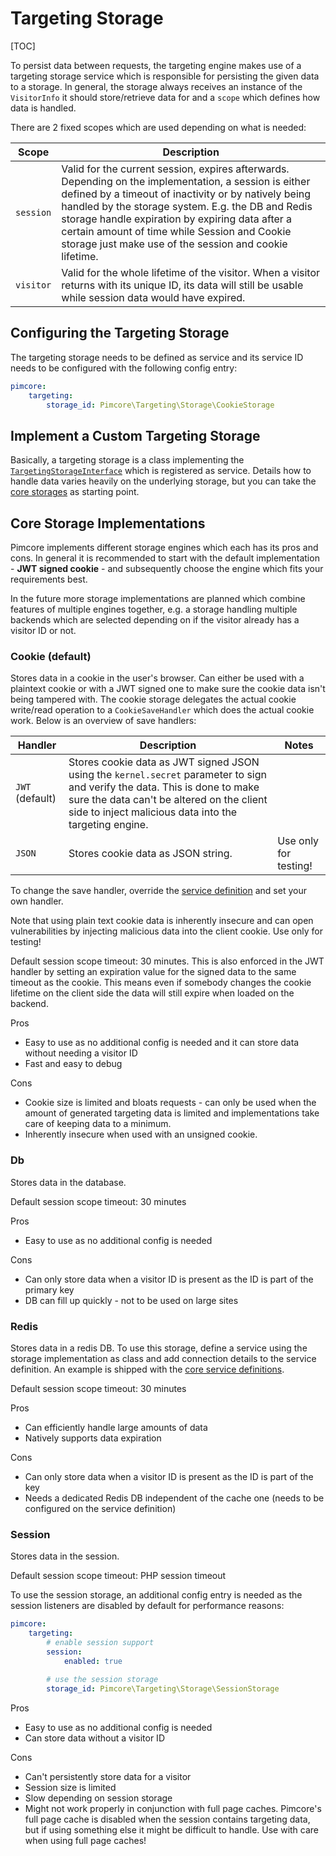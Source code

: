 # Targeting Storage

[TOC]

To persist data between requests, the targeting engine makes use of a targeting storage service which is responsible for
persisting the given data to a storage. In general, the storage always receives an instance of the `VisitorInfo` it should
store/retrieve data for and a `scope` which defines how data is handled.

There are 2 fixed scopes which are used depending on what is needed:

| Scope     | Description                                                                                                                                                                                                                                                                                                                                                                         |
|-----------|-------------------------------------------------------------------------------------------------------------------------------------------------------------------------------------------------------------------------------------------------------------------------------------------------------------------------------------------------------------------------------------|
| `session` | Valid for the current session, expires afterwards. Depending on the implementation, a session is either defined by a timeout of inactivity or by natively being handled by the storage system. E.g. the DB and Redis storage handle expiration by expiring data after a certain amount of time while Session and Cookie storage just make use of the session and cookie lifetime. |
| `visitor` | Valid for the whole lifetime of the visitor. When a visitor returns with its unique ID, its data will still be usable while session data would have expired.                                                                                                                                                                                                                        |  


## Configuring the Targeting Storage

The targeting storage needs to be defined as service and its service ID needs to be configured with the following config
entry:

```yaml
pimcore:
    targeting:           
        storage_id: Pimcore\Targeting\Storage\CookieStorage
```


## Implement a Custom Targeting Storage

Basically, a targeting storage is a class implementing the [`TargetingStorageInterface`](https://github.com/pimcore/pimcore/blob/10.5/lib/Targeting/Storage/TargetingStorageInterface.php)
which is registered as service. Details how to handle data varies heavily on the underlying storage, but you can take the
[core storages](https://github.com/pimcore/pimcore/tree/10.5/lib/Targeting/Storage) as starting point.


## Core Storage Implementations

Pimcore implements different storage engines which each has its pros and cons. In general it is recommended to start with
the default implementation - **JWT signed cookie** - and subsequently choose the engine which fits your requirements best.

In the future more storage implementations are planned which combine features of multiple engines together, e.g. a storage
handling multiple backends which are selected depending on if the visitor already has a visitor ID or not.
 

### Cookie (default)

Stores data in a cookie in the user's browser. Can either be used with a plaintext cookie or with a JWT signed one to make
sure the cookie data isn't being tampered with. The cookie storage delegates the actual cookie write/read operation to a
`CookieSaveHandler` which does the actual cookie work. Below is an overview of save handlers:

| Handler         | Description                                                                                                                                                                                                                       | Notes                 |
|-----------------|-----------------------------------------------------------------------------------------------------------------------------------------------------------------------------------------------------------------------------------|-----------------------|
| `JWT` (default) | Stores cookie data as JWT signed JSON using the `kernel.secret` parameter to sign and verify the data. This is done to make sure the data can't be altered on the client side to inject malicious data into the targeting engine. |                       |
| `JSON`          | Stores cookie data as JSON string.                                                                                                                                                                                                | Use only for testing! |

To change the save handler, override the [service definition](https://github.com/pimcore/pimcore/blob/10.5/bundles/CoreBundle/Resources/config/targeting.yaml#L24)
and set your own handler.

<div class="alert alert-danger">
Note that using plain text cookie data is inherently insecure and can open vulnerabilities by injecting malicious data into
the client cookie. Use only for testing!
</div>

Default session scope timeout: 30 minutes. This is also enforced in the JWT handler by setting an expiration value for the
signed data to the same timeout as the cookie. This means even if somebody changes the cookie lifetime on the client side
the data will still expire when loaded on the backend.

Pros

* Easy to use as no additional config is needed and it can store data without needing a visitor ID
* Fast and easy to debug

Cons

* Cookie size is limited and bloats requests - can only be used when the amount of generated targeting data is limited and
  implementations take care of keeping data to a minimum.
* Inherently insecure when used with an unsigned cookie.


### Db

Stores data in the database.

Default session scope timeout: 30 minutes

Pros

* Easy to use as no additional config is needed

Cons

* Can only store data when a visitor ID is present as the ID is part of the primary key
* DB can fill up quickly - not to be used on large sites


### Redis

Stores data in a redis DB. To use this storage, define a service using the storage implementation as class and add connection
details to the service definition. An example is shipped with the [core service definitions](https://github.com/pimcore/pimcore/blob/10.5/bundles/CoreBundle/Resources/config/targeting.yaml#L35).

Default session scope timeout: 30 minutes

Pros

* Can efficiently handle large amounts of data
* Natively supports data expiration

Cons

* Can only store data when a visitor ID is present as the ID is part of the key
* Needs a dedicated Redis DB independent of the cache one (needs to be configured on the service definition)


### Session

Stores data in the session.

Default session scope timeout: PHP session timeout

To use the session storage, an additional config entry is needed as the session listeners are disabled by default for 
performance reasons:

```yaml
pimcore:
    targeting:
        # enable session support
        session:
            enabled: true
            
        # use the session storage
        storage_id: Pimcore\Targeting\Storage\SessionStorage
```

Pros

* Easy to use as no additional config is needed
* Can store data without a visitor ID

Cons

* Can't persistently store data for a visitor
* Session size is limited
* Slow depending on session storage
* Might not work properly in conjunction with full page caches. Pimcore's full page cache is disabled when the session
  contains targeting data, but if using something else it might be difficult to handle. Use with care when using full
  page caches!
